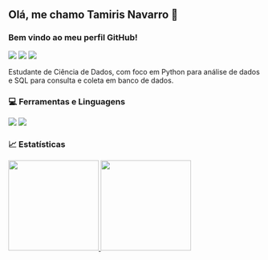 ## Olá, me chamo Tamiris Navarro 👋

### Bem vindo ao meu perfil GitHub!
<div>
<a href="https://www.linkedin.com/in/tamiris-navarro-cobit5-063b1a137" target="_blank"><img src="https://img.shields.io/badge/-LinkedIn-%230077B5?style=for-the-badge&logo=linkedin&logoColor=white" target="_blank"></a> 
<a href = "mailto:tamirisncr@gmail.com"><img src="https://img.shields.io/badge/Gmail-D14836?style=for-the-badge&logo=gmail&logoColor=white" target="_blank"></a>
<a href = "https://medium.com/@tamirisncr"><img src = "https://img.shields.io/badge/Medium-12100E?style=for-the-badge&logo=medium&logoColor=white />" target="_blank"></a>
</div>

Estudante de Ciência de Dados, com foco em Python para análise de dados e SQL para consulta e coleta em banco de dados.


### :computer: Ferramentas e Linguagens
<div>
<img src = "https://img.shields.io/badge/Python-14354C?style=for-the-badge&logo=python&logoColor=white />"target="_blank">
<img src = "https://img.shields.io/badge/MySQL-00000F?style=for-the-badge&logo=mysql&logoColor=white />"target="_blank">
<div/>

### :chart_with_upwards_trend: Estatísticas
<div>
<a href="https://github.com/TamirisNavarro">
<img height="180em" src="https://github-readme-stats.vercel.app/api/top-langs/?username=TamirisNavarro&layout=compact&langs_count=7&theme=dracula"/>
<img height="180em" src="https://github-readme-stats.vercel.app/api?username=TamirisNavarro&show_icons=true&theme=dracula&include_all_commits=true&count_private=true"/>
</div>
